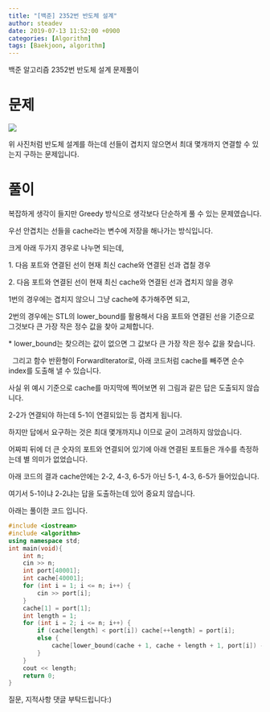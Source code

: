 ```yaml
---
title: "[백준] 2352번 반도체 설계"
author: steadev
date: 2019-07-13 11:52:00 +0900
categories: [Algorithm]
tags: [Baekjoon, algorithm]
---
```



백준 알고리즘 2352번 반도체 설계 문제풀이

# 문제

<img src="https://steadev.github.io/assets/images/bj-2352-1.png" />

위 사진처럼 반도체 설계를 하는데 선들이 겹치지 않으면서 최대 몇개까지 연결할 수 있는지 구하는 문제입니다.

# 풀이

복잡하게 생각이 들지만 Greedy 방식으로 생각보다 단순하게 풀 수 있는 문제였습니다.

우선 안겹치는 선들을 cache라는 변수에 저장을 해나가는 방식입니다. 

크게 아래 두가지 경우로 나누면 되는데, 

1\. 다음 포트와 연결된 선이 현재 최신 cache와 연결된 선과 겹칠 경우

2. 다음 포트와 연결된 선이 현재 최신 cache와 연결된 선과 겹치지 않을 경우

1번의 경우에는 겹치지 않으니 그냥 cache에 추가해주면 되고,

2번의 경우에는 STL의 lower\_bound를 활용해서 다음 포트와 연결된 선을 기준으로 그것보다 큰 가장 작은 정수 값을 찾아 교체합니다.

\* lower\_bound는 찾으려는 값이 없으면 그 값보다 큰 가장 작은 정수 값을 찾습니다. 

  그리고 함수 반환형이 ForwardIterator로, 아래 코드처럼 cache를 빼주면 순수 index를 도출해 낼 수 있습니다.

사실 위 예시 기준으로 cache를 마지막에 찍어보면 위 그림과 같은 답은 도출되지 않습니다. 

2-2가 연결되야 하는데 5-1이 연결되있는 등 겹치게 됩니다.

하지만 답에서 요구하는 것은 최대 몇개까지냐 이므로 굳이 고려하지 않았습니다. 

어짜피 뒤에 더 큰 숫자의 포트와 연결되어 있기에 아래 연결된 포트들은 개수를 측정하는데 별 의미가 없었습니다.

아래 코드의 결과 cache안에는 2-2, 4-3, 6-5가 아닌 5-1, 4-3, 6-5가 들어있습니다.

여기서 5-1이냐 2-2냐는 답을 도출하는데 있어 중요치 않습니다.

아래는 풀이한 코드 입니다.

```c++
#include <iostream>
#include <algorithm>
using namespace std;
int main(void){
    int n;
    cin >> n;
    int port[40001];
    int cache[40001];
    for (int i = 1; i <= n; i++) {
        cin >> port[i];
    }
    cache[1] = port[1];
    int length = 1;
    for (int i = 2; i <= n; i++) {
        if (cache[length] < port[i]) cache[++length] = port[i];
        else {
            cache[lower_bound(cache + 1, cache + length + 1, port[i]) - cache] = port[i];
        }
    }
    cout << length;
    return 0;
}
```

질문, 지적사항 댓글 부탁드립니다:)